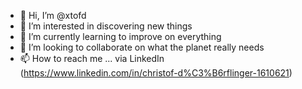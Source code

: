 - 👋 Hi, I’m @xtofd
- 👀 I’m interested in discovering new things
- 🌱 I’m currently learning to improve on everything
- 💞️ I’m looking to collaborate on what the planet really needs
- 📫 How to reach me ... via LinkedIn (https://www.linkedin.com/in/christof-d%C3%B6rflinger-1610621)

<!---
xtofd/xtofd is a ✨ special ✨ repository because its `README.md` (this file) appears on your GitHub profile.
You can click the Preview link to take a look at your changes.
--->
